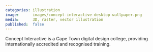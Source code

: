 ```yaml
---
categories: illustration
image:      images/concept-interactive-desktop-wallpaper.png
media:      3D, raster, vector illustration
published:  false
---
```

Concept Interactive is a Cape Town digital design college, providing
internationally accredited and recognised training.
